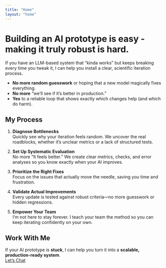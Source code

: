 ```yaml
---
title: "Home"
layout: "home"
---
```


# Building an AI prototype is easy - making it truly robust is hard.

If you have an LLM-based system that “kinda works” but keeps breaking every time you tweak it, I can help you install a clear, scientific iteration process.

- **No more random guesswork** or hoping that a new model magically fixes everything.
- **No more** “we’ll see if it’s better in production.”
- **Yes** to a reliable loop that shows exactly which changes help (and which do harm).

## My Process

1. **Diagnose Bottlenecks**  
   Quickly see why your iteration feels random. We uncover the real roadblocks, whether it’s unclear metrics or a lack of structured tests.

2. **Set Up Systematic Evaluation**  
   No more “It feels better.” We create clear metrics, checks, and error analyses so you know exactly when your AI improves.

3. **Prioritize the Right Fixes**  
   Focus on the issues that actually move the needle, saving you time and frustration.

4. **Validate Actual Improvements**  
   Every update is tested against robust criteria—no more guesswork or hidden regressions.

5. **Empower Your Team**  
   I’m not here to stay forever. I teach your team the method so you can keep iterating confidently on your own.

## Work With Me

If your AI prototype is **stuck**, I can help you turn it into a **scalable, production-ready system**.  
[Let’s Chat](mailto:louis-dupont@live.fr)
